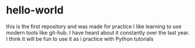 # hello-world
this is the first repository and was made for practice
I like learning to use modern tools like git-hub.  I have heard about it constantly over the last year.
I think it will be fun to use it as i practice with Python tutorials
